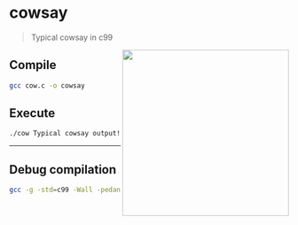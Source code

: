 # cowsay
> Typical cowsay in c99

<img align="right" height="300" src="https://github.com/lostsh/cowsay/assets/43549864/28689894-35fa-441b-bb6d-29c0e38eea77">

## Compile
```bash
gcc cow.c -o cowsay
```

## Execute
```bash
./cow Typical cowsay output!
```

<hr>

## Debug compilation
```bash
gcc -g -std=c99 -Wall -pedantic -fsanitize=address cow.c -o cowsay && echo -e "[+]\tCompilation success." || echo -e "[-]\tCompilation exception."
```
